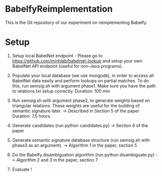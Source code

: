 # BabelfyReimplementation

This is the Git repository of our experiment on reimplementing Babelfy.

Setup
======

1. Setup local BabelNet endpoint - Please go to https://github.com/minhlab/babelnet-lookup and setup your own BabelNet API endpoint (useful for non-Java programs).

2. Populate your local database (we use mongodb), in order to access all BabelNet data easily and perform lookups on partial matches. To do this, run semsig.sh with argument phase1. Make sure you have the path to relations.txt setup correctly.
Duration: 100 min

3. Run semsig.sh with argument phase2, to generate weights based on triangular relations. These weights are useful for the building of semantic signature later. -> Described in Section 5 of the paper
Duration: 7.5 hours
 
3. Generate candidates (run python candidates.py) -> Section 6 of the paper
 
4. Generate semantic signature database structure (run semsig.sh with phase3 as an argument). -> Algorithm 1 in the paper, section 5

5. Do the Babelfy disambiguation algorithm (run python disambiguate.py) -> Algorithm 2 and 3 in the paper, section 7

6. Evaluate !
